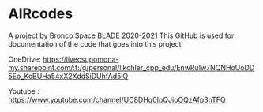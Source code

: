 # AIRcodes
A project by Bronco Space BLADE 2020-2021
This GitHub is used for documentation of the code that goes into this project

OneDrive:  https://livecsupomona-my.sharepoint.com/:f:/g/personal/llkohler_cpp_edu/EnwRuIw7NQNHoUoDD5Eo_KcBUHa54xX2XddSiDUhfAd5iQ

Youtube :  https://www.youtube.com/channel/UC8DHq0IpQJioOQzAfp3nTFQ
